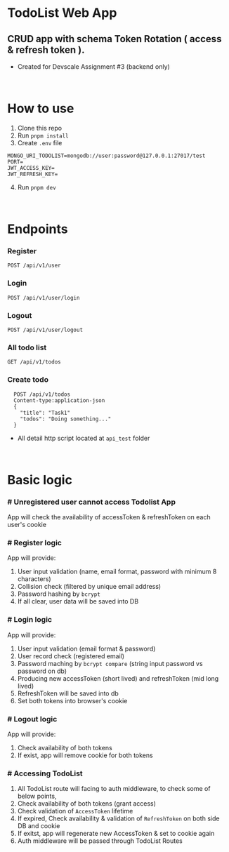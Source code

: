 # TodoList Web App
## CRUD app with schema Token Rotation ( access & refresh token ).
- Created for Devscale Assignment #3 (backend only)
<br />

# How to use
1. Clone this repo
2. Run `pnpm install`
3. Create `.env` file
```
MONGO_URI_TODOLIST=mongodb://user:password@127.0.0.1:27017/test
PORT=
JWT_ACCESS_KEY=
JWT_REFRESH_KEY=
```
4. Run `pnpm dev`
<br />

# Endpoints
### Register
```POST /api/v1/user```
### Login
```POST /api/v1/user/login```
### Logout
```POST /api/v1/user/logout```
### All todo list
```GET /api/v1/todos```
### Create todo
```
  POST /api/v1/todos
  Content-type:application-json
  {
    "title": "Task1"
    "todos": "Doing something..."
  }
  ```
- All detail http script located at `api_test` folder
<br />

# Basic logic
### # Unregistered user cannot access Todolist App
App will check the availability of accessToken & refreshToken on each user's cookie

### # Register logic
App will provide:
1. User input validation (name, email format, password with minimum 8 characters)
2. Collision check (filtered by unique email address)
3. Password hashing by `bcrypt`
4. If all clear, user data will be saved into DB

### # Login logic
App will provide:
1. User input validation (email format & password)
2. User record check (registered email)
3. Password maching by `bcrypt compare` (string input password vs password on db)
4. Producing new accessToken (short lived) and refreshToken (mid long lived)
5. RefreshToken will be saved into db
6. Set both tokens into browser's cookie

### # Logout logic
App will provide:
1. Check availability of both tokens
2. If exist, app will remove cookie for both tokens

### # Accessing TodoList
1. All TodoList route will facing to auth middleware, to check some of below points,
2. Check availability of both tokens (grant access)
3. Check validation of `AccessToken` lifetime
4. If expired, Check availability & validation of `RefreshToken` on both side DB and cookie
5. If exitst, app will regenerate new AccessToken & set to cookie again
6. Auth middleware will be passed through TodoList Routes
